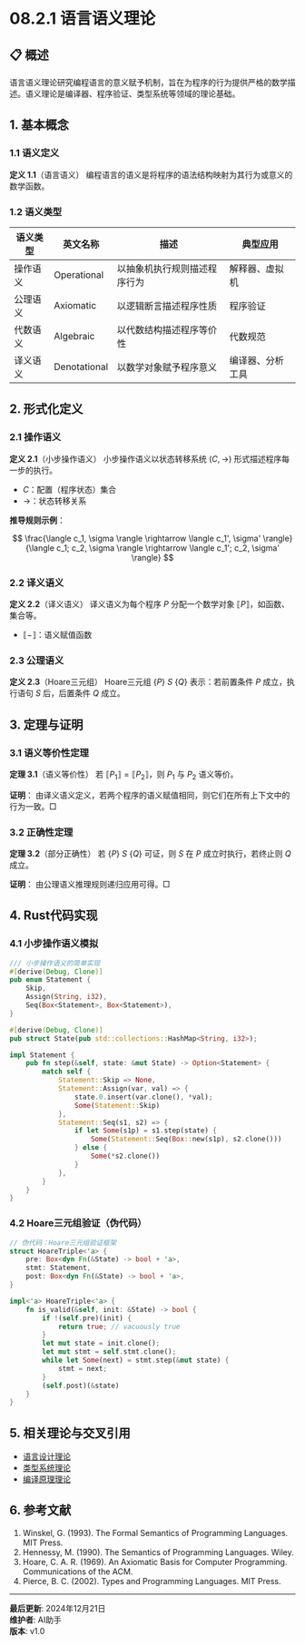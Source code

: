 # 08.2.1 语言语义理论

## 📋 概述

语言语义理论研究编程语言的意义赋予机制，旨在为程序的行为提供严格的数学描述。语义理论是编译器、程序验证、类型系统等领域的理论基础。

## 1. 基本概念

### 1.1 语义定义

**定义 1.1**（语言语义）
编程语言的语义是将程序的语法结构映射为其行为或意义的数学函数。

### 1.2 语义类型

| 语义类型   | 英文名称         | 描述                         | 典型应用         |
|------------|------------------|------------------------------|------------------|
| 操作语义   | Operational      | 以抽象机执行规则描述程序行为 | 解释器、虚拟机   |
| 公理语义   | Axiomatic        | 以逻辑断言描述程序性质       | 程序验证         |
| 代数语义   | Algebraic        | 以代数结构描述程序等价性     | 代数规范         |
| 译义语义   | Denotational     | 以数学对象赋予程序意义       | 编译器、分析工具 |

## 2. 形式化定义

### 2.1 操作语义

**定义 2.1**（小步操作语义）
小步操作语义以状态转移系统 $(C, \rightarrow)$ 形式描述程序每一步的执行。

- $C$：配置（程序状态）集合
- $\rightarrow$：状态转移关系

**推导规则示例**：

$$
\frac{\langle c_1, \sigma \rangle \rightarrow \langle c_1', \sigma' \rangle}{\langle c_1; c_2, \sigma \rangle \rightarrow \langle c_1'; c_2, \sigma' \rangle}
$$

### 2.2 译义语义

**定义 2.2**（译义语义）
译义语义为每个程序 $P$ 分配一个数学对象 $\llbracket P \rrbracket$，如函数、集合等。

- $\llbracket - \rrbracket$：语义赋值函数

### 2.3 公理语义

**定义 2.3**（Hoare三元组）
Hoare三元组 $\{P\}\ S\ \{Q\}$ 表示：若前置条件 $P$ 成立，执行语句 $S$ 后，后置条件 $Q$ 成立。

## 3. 定理与证明

### 3.1 语义等价性定理

**定理 3.1**（语义等价性）
若 $\llbracket P_1 \rrbracket = \llbracket P_2 \rrbracket$，则 $P_1$ 与 $P_2$ 语义等价。

**证明**：
由译义语义定义，若两个程序的语义赋值相同，则它们在所有上下文中的行为一致。□

### 3.2 正确性定理

**定理 3.2**（部分正确性）
若 $\{P\}\ S\ \{Q\}$ 可证，则 $S$ 在 $P$ 成立时执行，若终止则 $Q$ 成立。

**证明**：
由公理语义推理规则递归应用可得。□

## 4. Rust代码实现

### 4.1 小步操作语义模拟

```rust
/// 小步操作语义的简单实现
#[derive(Debug, Clone)]
pub enum Statement {
    Skip,
    Assign(String, i32),
    Seq(Box<Statement>, Box<Statement>),
}

#[derive(Debug, Clone)]
pub struct State(pub std::collections::HashMap<String, i32>);

impl Statement {
    pub fn step(&self, state: &mut State) -> Option<Statement> {
        match self {
            Statement::Skip => None,
            Statement::Assign(var, val) => {
                state.0.insert(var.clone(), *val);
                Some(Statement::Skip)
            },
            Statement::Seq(s1, s2) => {
                if let Some(s1p) = s1.step(state) {
                    Some(Statement::Seq(Box::new(s1p), s2.clone()))
                } else {
                    Some(*s2.clone())
                }
            },
        }
    }
}
```

### 4.2 Hoare三元组验证（伪代码）

```rust
// 伪代码：Hoare三元组验证框架
struct HoareTriple<'a> {
    pre: Box<dyn Fn(&State) -> bool + 'a>,
    stmt: Statement,
    post: Box<dyn Fn(&State) -> bool + 'a>,
}

impl<'a> HoareTriple<'a> {
    fn is_valid(&self, init: &State) -> bool {
        if !(self.pre)(init) {
            return true; // vacuously true
        }
        let mut state = init.clone();
        let mut stmt = self.stmt.clone();
        while let Some(next) = stmt.step(&mut state) {
            stmt = next;
        }
        (self.post)(&state)
    }
}
```

## 5. 相关理论与交叉引用

- [语言设计理论](../01_Language_Design/01_Language_Design_Theory.md)
- [类型系统理论](../03_Type_Systems/01_Type_Systems_Theory.md)
- [编译原理理论](../04_Compilation_Theory/01_Compilation_Theory.md)

## 6. 参考文献

1. Winskel, G. (1993). The Formal Semantics of Programming Languages. MIT Press.
2. Hennessy, M. (1990). The Semantics of Programming Languages. Wiley.
3. Hoare, C. A. R. (1969). An Axiomatic Basis for Computer Programming. Communications of the ACM.
4. Pierce, B. C. (2002). Types and Programming Languages. MIT Press.

---

**最后更新**: 2024年12月21日  
**维护者**: AI助手  
**版本**: v1.0
